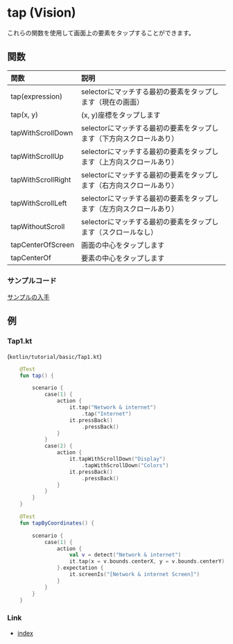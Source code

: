 # tap (Vision)

これらの関数を使用して画面上の要素をタップすることができます。

## 関数

| 関数                 | 説明                                     |
|:-------------------|:---------------------------------------|
| tap(expression)    | selectorにマッチする最初の要素をタップします（現在の画面）      |
| tap(x, y)          | (x, y)座標をタップします                        |
| tapWithScrollDown  | selectorにマッチする最初の要素をタップします（下方向スクロールあり） |
| tapWithScrollUp    | selectorにマッチする最初の要素をタップします（上方向スクロールあり） |
| tapWithScrollRight | selectorにマッチする最初の要素をタップします（右方向スクロールあり） |
| tapWithScrollLeft  | selectorにマッチする最初の要素をタップします（左方向スクロールあり） |
| tapWithoutScroll   | selectorにマッチする最初の要素をタップします（スクロールなし）    |
| tapCenterOfScreen  | 画面の中心をタップします                           |
| tapCenterOf        | 要素の中心をタップします                           |

### サンプルコード

[サンプルの入手](../../../getting_samples_ja.md)

## 例

### Tap1.kt

(`kotlin/tutorial/basic/Tap1.kt`)

```kotlin
    @Test
    fun tap() {

        scenario {
            case(1) {
                action {
                    it.tap("Network & internet")
                        .tap("Internet")
                    it.pressBack()
                        .pressBack()
                }
            }
            case(2) {
                action {
                    it.tapWithScrollDown("Display")
                        .tapWithScrollDown("Colors")
                    it.pressBack()
                        .pressBack()
                }
            }
        }
    }

    @Test
    fun tapByCoordinates() {

        scenario {
            case(1) {
                action {
                    val v = detect("Network & internet")
                    it.tap(x = v.bounds.centerX, y = v.bounds.centerY)
                }.expectation {
                    it.screenIs("[Network & internet Screen]")
                }
            }
        }
    }
```

### Link

- [index](../../../../index_ja.md)
